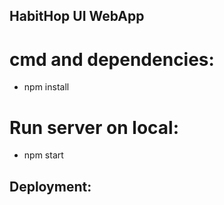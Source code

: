 ## HabitHop UI WebApp

# cmd and dependencies:
* npm install 

# Run server on local:
* npm start

## Deployment:
